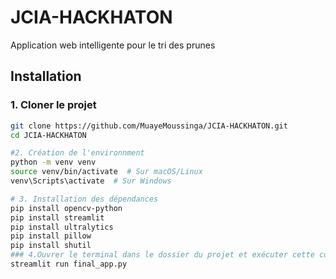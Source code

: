 # JCIA-HACKHATON
Application web intelligente pour le tri des prunes
## Installation  

### 1. Cloner le projet  
```bash
git clone https://github.com/MuayeMoussinga/JCIA-HACKHATON.git
cd JCIA-HACKHATON

#2. Création de l'environnment
python -m venv venv
source venv/bin/activate  # Sur macOS/Linux
venv\Scripts\activate  # Sur Windows

# 3. Installation des dépendances
pip install opencv-python
pip install streamlit
pip install ultralytics
pip install pillow
pip install shutil
### 4.Ouvrer le terminal dans le dossier du projet et exécuter cette commande
streamlit run final_app.py




